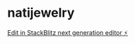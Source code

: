 # natijewelry

[Edit in StackBlitz next generation editor ⚡️](https://stackblitz.com/~/github.com/emirberbic/natijewelry)